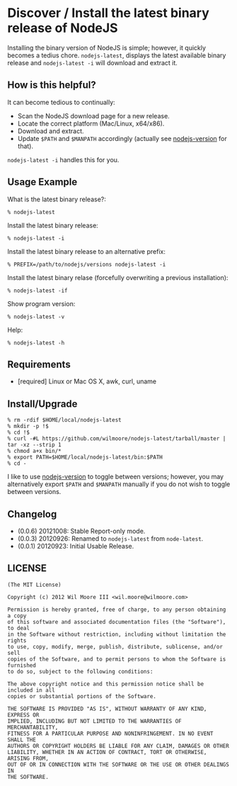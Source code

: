 Discover / Install the latest binary release of NodeJS
========================================================

Installing the binary version of NodeJS is simple; however, it quickly becomes a tedius chore. `nodejs-latest`, displays the latest available binary release and `nodejs-latest -i` will download and extract it.


How is this helpful?
------------------------------

It can become tedious to continually:

-   Scan the NodeJS download page for a new release.
-   Locate the correct platform (Mac/Linux, x64/x86).
-   Download and extract.
-   Update `$PATH` and `$MANPATH` accordingly (actually see [nodejs-version][nodejs-version] for that).

`nodejs-latest -i` handles this for you.


Usage Example
------------------------------

What is the latest binary release?:

    % nodejs-latest

Install the latest binary release:

    % nodejs-latest -i

Install the latest binary release to an alternative prefix:

    % PREFIX=/path/to/nodejs/versions nodejs-latest -i

Install the latest binary relase (forcefully overwriting a previous installation):

    % nodejs-latest -if

Show program version:

    % nodejs-latest -v

Help:

    % nodejs-latest -h


Requirements
------------------------------

*   [required] Linux or Mac OS X, awk, curl, uname


Install/Upgrade
------------------------------

    % rm -rdif $HOME/local/nodejs-latest
    % mkdir -p !$
    % cd !$
    % curl -#L https://github.com/wilmoore/nodejs-latest/tarball/master | tar -xz --strip 1
    % chmod a+x bin/*
    % export PATH=$HOME/local/nodejs-latest/bin:$PATH
    % cd -

I like to use [nodejs-version][nodejs-version] to toggle between versions; however, you may alternatively export `$PATH` and `$MANPATH` manually if you do not wish to toggle between versions.


Changelog
------------------------------

-   (0.0.6) 20121008: Stable Report-only mode.
-   (0.0.3) 20120926: Renamed to `nodejs-latest` from `node-latest`.
-   (0.0.1) 20120923: Initial Usable Release.


LICENSE
------------------------------

    (The MIT License)

    Copyright (c) 2012 Wil Moore III <wil.moore@wilmoore.com>

    Permission is hereby granted, free of charge, to any person obtaining a copy
    of this software and associated documentation files (the "Software"), to deal
    in the Software without restriction, including without limitation the rights
    to use, copy, modify, merge, publish, distribute, sublicense, and/or sell
    copies of the Software, and to permit persons to whom the Software is furnished
    to do so, subject to the following conditions:
    
    The above copyright notice and this permission notice shall be included in all
    copies or substantial portions of the Software.
    
    THE SOFTWARE IS PROVIDED "AS IS", WITHOUT WARRANTY OF ANY KIND, EXPRESS OR
    IMPLIED, INCLUDING BUT NOT LIMITED TO THE WARRANTIES OF MERCHANTABILITY,
    FITNESS FOR A PARTICULAR PURPOSE AND NONINFRINGEMENT. IN NO EVENT SHALL THE
    AUTHORS OR COPYRIGHT HOLDERS BE LIABLE FOR ANY CLAIM, DAMAGES OR OTHER
    LIABILITY, WHETHER IN AN ACTION OF CONTRACT, TORT OR OTHERWISE, ARISING FROM,
    OUT OF OR IN CONNECTION WITH THE SOFTWARE OR THE USE OR OTHER DEALINGS IN
    THE SOFTWARE.



[nodejs-version]: http://github.com/wilmoore/nodejs-version

